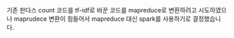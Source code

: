 기존 판다스 count 코드를 tf-idf로 바꾼 코드를 mapreduce로 변환하려고 시도하였으나 maprudece 변환이 힘들어서 mapreduce 대신 spark를 사용하기로 결정했습니다.
